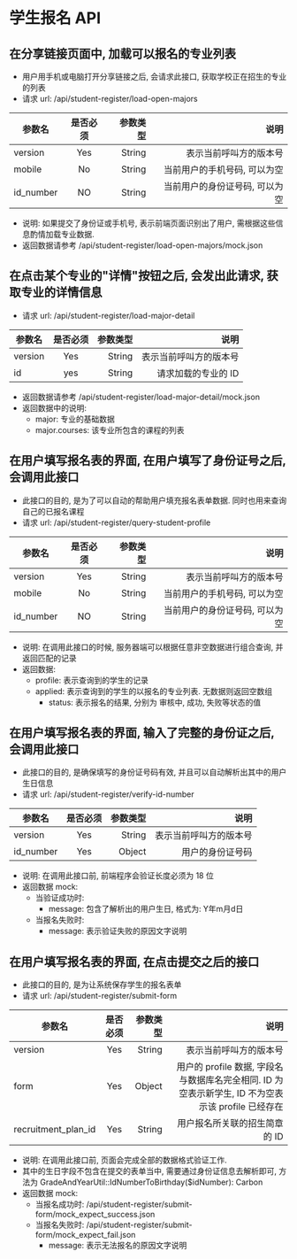 # 学生报名 API

## 在分享链接页面中, 加载可以报名的专业列表

- 用户用手机或电脑打开分享链接之后, 会请求此接口, 获取学校正在招生的专业的列表
- 请求 url: /api/student-register/load-open-majors

| 参数名       | 是否必须          | 参数类型  | 说明  |
| ------------- |:-------------:| -----:| -----:|
| version     | Yes | String | 表示当前呼叫方的版本号 |
| mobile      |  No      |   String | 当前用户的手机号码, 可以为空 |
| id_number | NO     |    String | 当前用户的身份证号码, 可以为空 |

- 说明: 如果提交了身份证或手机号, 表示前端页面识别出了用户, 需根据这些信息酌情加载专业数据.
- 返回数据请参考 /api/student-register/load-open-majors/mock.json

## 在点击某个专业的"详情"按钮之后, 会发出此请求, 获取专业的详情信息

- 请求 url: /api/student-register/load-major-detail

| 参数名       | 是否必须          | 参数类型  | 说明  |
| ------------- |:-------------:| -----:| -----:|
| version     | Yes | String | 表示当前呼叫方的版本号 |
| id      |  yes      |   String | 请求加载的专业的 ID |

- 返回数据请参考 /api/student-register/load-major-detail/mock.json
- 返回数据中的说明:
  - major: 专业的基础数据
  - major.courses: 该专业所包含的课程的列表

## 在用户填写报名表的界面, 在用户填写了身份证号之后, 会调用此接口

- 此接口的目的, 是为了可以自动的帮助用户填充报名表单数据. 同时也用来查询自己的已报名课程
- 请求 url: /api/student-register/query-student-profile

| 参数名       | 是否必须          | 参数类型  | 说明  |
| ------------- |:-------------:| -----:| -----:|
| version     | Yes | String | 表示当前呼叫方的版本号 |
| mobile      |  No      |   String | 当前用户的手机号码, 可以为空 |
| id_number | NO     |    String | 当前用户的身份证号码, 可以为空 |

- 说明: 在调用此接口的时候, 服务器端可以根据任意非空数据进行组合查询, 并返回匹配的记录
- 返回数据:
  - profile: 表示查询到的学生的记录
  - applied: 表示查询到的学生的以报名的专业列表. 无数据则返回空数组
    - status: 表示报名的结果, 分别为 审核中, 成功, 失败等状态的值

## 在用户填写报名表的界面, 输入了完整的身份证之后, 会调用此接口

- 此接口的目的, 是确保填写的身份证号码有效, 并且可以自动解析出其中的用户生日信息
- 请求 url: /api/student-register/verify-id-number

| 参数名       | 是否必须          | 参数类型  | 说明  |
| ------------- |:-------------:| -----:| -----:|
| version     | Yes | String | 表示当前呼叫方的版本号 |
| id_number      |  Yes      |   Object | 用户的身份证号码|

- 说明: 在调用此接口前, 前端程序会验证长度必须为 18 位
- 返回数据 mock:
  - 当验证成功时:
    - message: 包含了解析出的用户生日, 格式为: Y年m月d日
  - 当报名失败时:
    - message: 表示验证失败的原因文字说明

## 在用户填写报名表的界面, 在点击提交之后的接口

- 此接口的目的, 是为让系统保存学生的报名表单
- 请求 url: /api/student-register/submit-form

| 参数名       | 是否必须          | 参数类型  | 说明  |
| ------------- |:-------------:| -----:| -----:|
| version     | Yes | String | 表示当前呼叫方的版本号 |
| form      |  Yes      |   Object | 用户的 profile 数据, 字段名与数据库名完全相同. ID 为空表示新学生, ID 不为空表示该 profile 已经存在 |
| recruitment_plan_id      |  Yes      |   String | 用户报名所关联的招生简章的 ID |

- 说明: 在调用此接口前, 页面会完成全部的数据格式验证工作. 
- 其中的生日字段不包含在提交的表单当中, 需要通过身份证信息去解析即可, 方法为 GradeAndYearUtil::IdNumberToBirthday($idNumber): Carbon
- 返回数据 mock:
  - 当报名成功时: /api/student-register/submit-form/mock_expect_success.json
  - 当报名失败时: /api/student-register/submit-form/mock_expect_fail.json
    - message: 表示无法报名的原因文字说明
